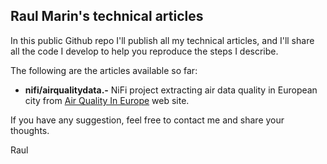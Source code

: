 ## Raul Marin's technical articles
In this public Github repo I'll publish all my technical articles, and I'll share all the code I develop to help you reproduce the steps I describe.

The following are the articles available so far:

 - **nifi/airqualitydata.-** NiFi project extracting air data quality in European city from [Air Quality In Europe](https://www.airqualitynow.eu/comparing_home.php) web site.
 
If you have any suggestion, feel free to contact me and share your thoughts.

Raul
